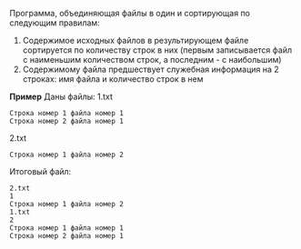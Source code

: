 Программа, объединяющая файлы в один и сортирующая по следующим правилам:
1. Содержимое исходных файлов в результирующем файле сортируется по количеству строк в них (первым записывается файл с наименьшим количеством строк, а последним - с наибольшим)
2. Содержимому файла предшествует служебная информация на 2 строках: имя файла и количество строк в нем

**Пример**
Даны файлы: 
1.txt
```
Строка номер 1 файла номер 1
Строка номер 2 файла номер 1
```

2.txt
```
Строка номер 1 файла номер 2
```

Итоговый файл: 
```
2.txt
1
Строка номер 1 файла номер 2
1.txt
2
Строка номер 1 файла номер 1
Строка номер 2 файла номер 1
```
